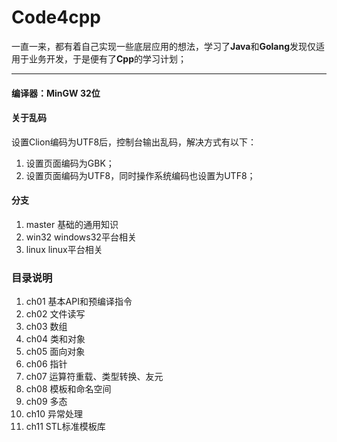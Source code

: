 # Code4cpp

一直一来，都有着自己实现一些底层应用的想法，学习了**Java**和**Golang**发现仅适用于业务开发，于是便有了**Cpp**的学习计划；

---

#### 编译器：MinGW 32位

#### 关于乱码
设置Clion编码为UTF8后，控制台输出乱码，解决方式有以下：
1. 设置页面编码为GBK；
2. 设置页面编码为UTF8，同时操作系统编码也设置为UTF8；

#### 分支
1. master 基础的通用知识
2. win32 windows32平台相关
3. linux linux平台相关

### 目录说明
1. ch01 基本API和预编译指令
2. ch02 文件读写
3. ch03 数组
4. ch04 类和对象
5. ch05 面向对象
6. ch06 指针
7. ch07 运算符重载、类型转换、友元
8. ch08 模板和命名空间
9. ch09 多态
10. ch10 异常处理
11. ch11 STL标准模板库